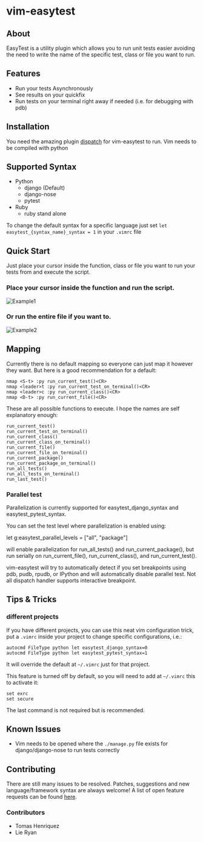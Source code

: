 # vim-easytest

## About

EasyTest is a utility plugin which allows you to run unit tests easier
avoiding the need to write the name of the specific test, class or file
you want to run.

## Features

- Run your tests Asynchronously
- See results on your quickfix
- Run tests on your terminal right away if needed (i.e. for debugging with pdb)

## Installation

You need the amazing plugin [dispatch](https://github.com/tpope/vim-dispatch) for vim-easytest to run.
Vim needs to be compiled with python

## Supported Syntax

- Python
  - django (Default)
  - django-nose
  - pytest
- Ruby
  - ruby stand alone

To change the default syntax for a specific language just set `let easytest_{syntax_name}_syntax = 1` in your `.vimrc` file

## Quick Start

Just place your cursor inside the function, class or file you want to run your tests from and execute the script.

### Place your cursor inside the function and run the script.
![Example1](assets/vim-easytest.gif?raw=true)

### Or run the entire file if you want to.
![Example2](assets/vim-easytest2.gif?raw=true)

## Mapping

Currently there is no default mapping so everyone can just map it however they want. But here is a good recommendation for a default:

    nmap <S-t> :py run_current_test()<CR>
    nmap <leader>t :py run_current_test_on_terminal()<CR>
    nmap <leader>c :py run_current_class()<CR>
    nmap <D-t> :py run_current_file()<CR>

These are all possible functions to execute. I hope the names are self explanatory enough:

    run_current_test()
    run_current_test_on_terminal()
    run_current_class()
    run_current_class_on_terminal()
    run_current_file()
    run_current_file_on_terminal()
    run_current_package()
    run_current_package_on_terminal()
    run_all_tests()
    run_all_tests_on_terminal()
    run_last_test()

### Parallel test

Parallelization is currently supported for easytest_django_syntax and easytest_pytest_syntax. 

You can set the test level where parallelization is enabled using:

  let g:easytest_parallel_levels = ["all", "package"]

will enable parallelization for run_all_tests() and run_current_package(), but
run serially on run_current_file(), run_current_class(), and
run_current_test().

vim-easytest will try to automatically detect if you set breakpoints using pdb,
pudb, rpudb, or IPython and will automatically disable parallel test. Not all
dispatch handler supports interactive breakpoint.

## Tips & Tricks

### different projects

If you have different projects, you can use this neat vim configuration trick, put a `.vimrc` inside your project to change specific configurations, i.e.:
```
autocmd FileType python let easytest_django_syntax=0
autocmd FileType python let easytest_pytest_syntax=1
```

It will override the default at `~/.vimrc` just for that project.

This feature is turned off by default, so you will need to add at `~/.vimrc` this to activate it:

```
set exrc
set secure
```

The last command is not required but is recommended.

## Known Issues

- Vim needs to be opened where the `./manage.py` file exists for django/django-nose to run tests correctly

## Contributing
There are still many issues to be resolved. Patches, suggestions and new language/framework syntax are always welcome!
A list of open feature requests can be found [here](../../issues?labels=enhancement&state=open).

### Contributors

- Tomas Henriquez
- Lie Ryan
